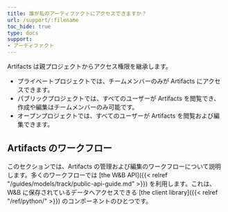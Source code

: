 ```yaml
---
title: 誰が私のアーティファクトにアクセスできますか？
url: /support/:filename
toc_hide: true
type: docs
support:
- アーティファクト
---
```


Artifacts は親プロジェクトからアクセス権限を継承します。

* プライベートプロジェクトでは、チームメンバーのみが Artifacts にアクセスできます。
* パブリックプロジェクトでは、すべてのユーザーが Artifacts を閲覧でき、作成や編集はチームメンバーのみ可能です。
* オープンプロジェクトでは、すべてのユーザーが Artifacts を閲覧および編集できます。

## Artifacts のワークフロー

このセクションでは、Artifacts の管理および編集のワークフローについて説明します。多くのワークフローでは [the W&B API]({{< relref "/guides/models/track/public-api-guide.md" >}}) を利用します。これは、W&B に保存されているデータへアクセスできる [the client library]({{< relref "/ref/python/" >}}) のコンポーネントのひとつです。